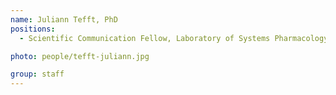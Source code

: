 ```yaml
---
name: Juliann Tefft, PhD
positions:
  - Scientific Communication Fellow, Laboratory of Systems Pharmacology

photo: people/tefft-juliann.jpg

group: staff
---
```

